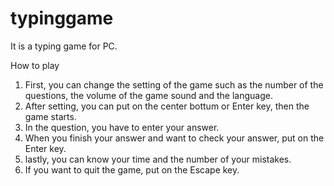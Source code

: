 # typinggame
It is a typing game for PC.

How to play
1. First, you can change the setting of the game such as the number of the questions, the volume of the game sound and the language.
2. After setting, you can put on the center bottum or Enter key, then the game starts.
3. In the question, you have to enter your answer.
4. When you finish your answer and want to check your answer, put on the Enter key.
5. lastly, you can know your time and the number of your mistakes.
6. If you want to quit the game, put on the Escape key.
